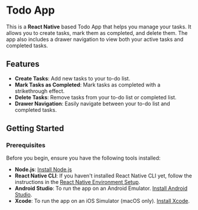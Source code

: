 # Todo App

This is a **React Native** based Todo App that helps you manage your tasks. It allows you to create tasks, mark them as completed, and delete them. The app also includes a drawer navigation to view both your active tasks and completed tasks.

## Features

- **Create Tasks**: Add new tasks to your to-do list.
- **Mark Tasks as Completed**: Mark tasks as completed with a strikethrough effect.
- **Delete Tasks**: Remove tasks from your to-do list or completed list.
- **Drawer Navigation**: Easily navigate between your to-do list and completed tasks.

## Getting Started

### Prerequisites

Before you begin, ensure you have the following tools installed:

- **Node.js**: [Install Node.js](https://nodejs.org/)
- **React Native CLI**: If you haven't installed React Native CLI yet, follow the instructions in the [React Native Environment Setup](https://reactnative.dev/docs/environment-setup).
- **Android Studio**: To run the app on an Android Emulator. [Install Android Studio](https://developer.android.com/studio).
- **Xcode**: To run the app on an iOS Simulator (macOS only). [Install Xcode](https://developer.apple.com/xcode/).
